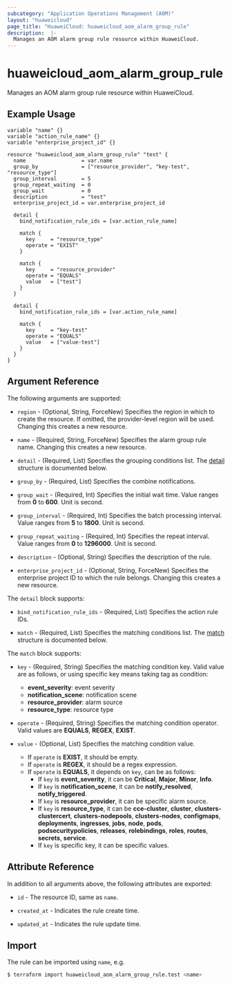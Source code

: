 ```yaml
---
subcategory: "Application Operations Management (AOM)"
layout: "huaweicloud"
page_title: "HuaweiCloud: huaweicloud_aom_alarm_group_rule"
description:  |-
  Manages an AOM alarm group rule resource within HuaweiCloud.
---
```


# huaweicloud_aom_alarm_group_rule

Manages an AOM alarm group rule resource within HuaweiCloud.

## Example Usage

```hcl
variable "name" {}
variable "action_rule_name" {}
variable "enterprise_project_id" {}

resource "huaweicloud_aom_alarm_group_rule" "test" {
  name                  = var.name
  group_by              = ["resource_provider", "key-test", "resource_type"]
  group_interval        = 5
  group_repeat_waiting  = 0
  group_wait            = 0
  description           = "test"
  enterprise_project_id = var.enterprise_project_id

  detail {
    bind_notification_rule_ids = [var.action_rule_name]

    match {
      key     = "resource_type"
      operate = "EXIST"
    }

    match {
      key     = "resource_provider"
      operate = "EQUALS"
      value   = ["test"]
    }
  }

  detail {
    bind_notification_rule_ids = [var.action_rule_name]

    match {
      key     = "key-test"
      operate = "EQUALS"
      value   = ["value-test"]
    }
  }
}
```

## Argument Reference

The following arguments are supported:

* `region` - (Optional, String, ForceNew) Specifies the region in which to create the resource.
  If omitted, the provider-level region will be used.
  Changing this creates a new resource.

* `name` - (Required, String, ForceNew) Specifies the alarm group rule name.
  Changing this creates a new resource.

* `detail` - (Required, List) Specifies the grouping conditions list.
  The [detail](#block--detail) structure is documented below.

* `group_by` - (Required, List) Specifies the combine notifications.

* `group_wait` - (Required, Int) Specifies the initial wait time.
  Value ranges from **0** to **600**. Unit is second.

* `group_interval` - (Required, Int) Specifies the batch processing interval.
  Value ranges from **5** to **1800**. Unit is second.

* `group_repeat_waiting` - (Required, Int) Specifies the repeat interval.
  Value ranges from **0** to **1296000**. Unit is second.

* `description` - (Optional, String) Specifies the description of the rule.

* `enterprise_project_id` - (Optional, String, ForceNew) Specifies the enterprise project ID to which the rule belongs.
  Changing this creates a new resource.

<a name="block--detail"></a>
The `detail` block supports:

* `bind_notification_rule_ids` - (Required, List) Specifies the action rule IDs.

* `match` - (Required, List) Specifies the matching conditions list.
  The [match](#block--detail--match) structure is documented below.

<a name="block--detail--match"></a>
The `match` block supports:

* `key` - (Required, String) Specifies the matching condition key.
  Valid value are as follows, or using specific key means taking tag as condition:
  + **event_severity**: event severity
  + **notification_scene**: notification scene
  + **resource_provider**: alarm source
  + **resource_type**: resource type

* `operate` - (Required, String) Specifies the matching condition operator. Valid values are **EQUALS**, **REGEX**, **EXIST**.

* `value` - (Optional, List) Specifies the matching condition value.
  + If `operate` is **EXIST**, it should be empty.
  + If `operate` is **REGEX**, it should be a regex expression.
  + If `operate` is **EQUALS**, it depends on `key`, can be as follows:
      - If `key` is **event_severity**, it can be **Critical**, **Major**, **Minor**, **Info**.
      - If `key` is **notification_scene**, it can be **notify_resolved**, **notify_triggered**.
      - If `key` is **resource_provider**, it can be specific alarm source.
      - If `key` is **resource_type**, it can be **cce-cluster**, **cluster**, **clusters-clustercert**, **clusters-nodepools**,
      **clusters-nodes**, **configmaps**, **deployments**, **ingresses**, **jobs**, **node**, **pods**,
      **podsecuritypolicies**, **releases**, **rolebindings**, **roles**, **routes**, **secrets**, **service**.
      - If `key` is specific key, it can be specific values.

## Attribute Reference

In addition to all arguments above, the following attributes are exported:

* `id` - The resource ID, same as `name`.

* `created_at` - Indicates the rule create time.

* `updated_at` - Indicates the rule update time.

## Import

The rule can be imported using `name`, e.g.

```bash
$ terraform import huaweicloud_aom_alarm_group_rule.test <name>
```

